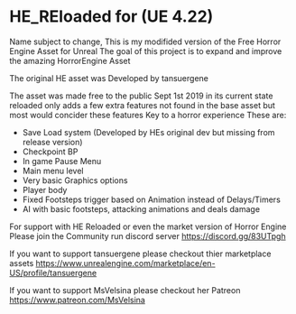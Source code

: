 # HE_REloaded for (UE 4.22)
Name subject to change, 
This is my modifided version of the Free Horror Engine Asset for Unreal
The goal of this project is to expand and improve the amazing HorrorEngine Asset

The original HE asset was Developed by tansuergene


The asset was made free to the public Sept 1st 2019
in its current state reloaded only adds a few extra features not found in the base asset
but most would concider these features Key to a horror experience 
These are: 
- Save Load system (Developed by HEs original dev but missing from release version)
- Checkpoint BP
- In game Pause Menu
- Main menu level
- Very basic Graphics options
- Player body
- Fixed Footsteps trigger based on Animation instead of Delays/Timers
- AI with basic footsteps, attacking animations and deals damage

For support with HE Reloaded or even the market version of Horror Engine Please join the Community run discord server
https://discord.gg/83UTpgh


If you want to support tansuergene please checkout thier marketplace assets
https://www.unrealengine.com/marketplace/en-US/profile/tansuergene

If you want to support MsVelsina please checkout her Patreon 
https://www.patreon.com/MsVelsina

